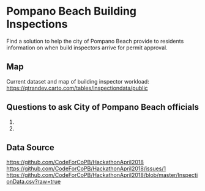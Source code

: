 # Pompano Beach Building Inspections
Find a solution to help the city of Pompano Beach provide to residents information on when build inspectors arrive for permit approval.

## Map
Current dataset and map of building inspector workload:  
https://qtrandev.carto.com/tables/inspectiondata/public

## Questions to ask City of Pompano Beach officials
1)  
2)  

## Data Source
https://github.com/CodeForCoPB/HackathonApril2018  
https://github.com/CodeForCoPB/HackathonApril2018/issues/1  
https://github.com/CodeForCoPB/HackathonApril2018/blob/master/InspectionData.csv?raw=true  

